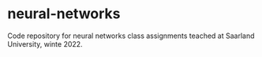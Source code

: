 # neural-networks
Code repository for neural networks class assignments teached at Saarland University, winte 2022.

